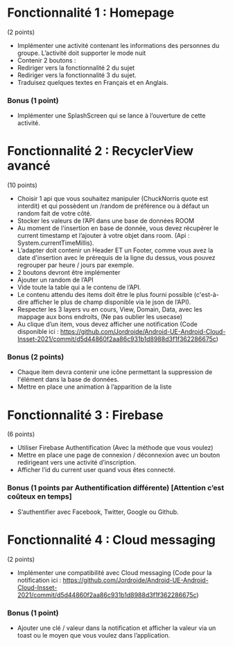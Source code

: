 # Fonctionnalité 1 : Homepage
(2 points)

- Implémenter une activité contenant les informations des personnes du groupe.
L’activité doit supporter le mode nuit
- Contenir 2 boutons :
- Rediriger vers la fonctionnalité 2 du sujet
- Rediriger vers la fonctionnalité 3 du sujet.
- Traduisez quelques textes en Français et en Anglais.


### Bonus (1 point)
- Implémenter une SplashScreen qui se lance à l’ouverture de cette activité.

# Fonctionnalité 2 : RecyclerView avancé
(10 points)

- Choisir 1 api que vous souhaitez manipuler (ChuckNorris quote est interdit) et qui possèdent un /random de préférence ou à défaut un random fait de votre côté.
- Stocker les valeurs de l’API dans une base de données ROOM
- Au moment de l'insertion en base de donnée, vous devez récupérer le current timestamp et l’ajouter à votre objet dans room. (Api : System.currentTimeMillis).
- L’adapter doit contenir un Header ET un Footer, comme vous avez la date d'insertion avec le prérequis de la ligne du dessus, vous pouvez regrouper par heure / jours par exemple.
- 2 boutons devront être implémenter
- Ajouter un random de l’API
- Vide toute la table qui a le contenu de l’API.
- Le contenu attendu des items doit être le plus fourni possible (c'est-à-dire afficher le plus de champ disponible via le json de l’API).
- Respecter les 3 layers vu en cours, View, Domain, Data, avec les mappage aux bons endroits, (Ne pas oublier les usecase)
- Au clique d’un item, vous devez afficher une notification (Code disponible ici : https://github.com/Jordroide/Android-UE-Android-Cloud-Insset-2021/commit/d5d44860f2aa86c931b1d8988d3f1f362286675c)

### Bonus (2 points)
- Chaque item devra contenir une icône permettant la suppression de l'élément dans la base de données.
- Mettre en place une animation à l’apparition de la liste



# Fonctionnalité 3 : Firebase
(6 points)

- Utiliser Firebase Authentification (Avec la méthode que vous voulez)
- Mettre en place une page de connexion / déconnexion avec un bouton redirigeant vers une activité d’inscription.
- Afficher l’id du current user quand vous êtes connecté.

### Bonus (1 points par Authentification différente) [Attention c’est coûteux en temps]
- S’authentifier avec Facebook, Twitter, Google ou Github.

# Fonctionnalité 4 : Cloud messaging
(2 points)

- Implémenter une compatibilité avec Cloud messaging (Code pour la notification ici : https://github.com/Jordroide/Android-UE-Android-Cloud-Insset-2021/commit/d5d44860f2aa86c931b1d8988d3f1f362286675c)

### Bonus (1 point)
- Ajouter une clé / valeur dans la notification et afficher la valeur via un toast ou le moyen que vous voulez dans l’application.
